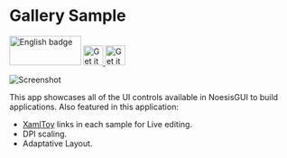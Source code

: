 # Gallery Sample

<a href='//www.microsoft.com/store/apps/9n6dmfzxw6sx?cid=storebadge&ocid=badge'><img height="35" src='https://developer.microsoft.com/en-us/store/badges/images/English_get-it-from-MS.png' alt='English badge' style='width: 127px; height: 52px;'/></a>
<a href="https://apps.apple.com/us/app/noesisgui-controls-gallery/id1513066996?mt=8"><img height="35" alt='Get it on Google Play' src='https://linkmaker.itunes.apple.com/en-us/badge-lrg.svg?releaseDate=2020-05-15&kind=iossoftware&bubble=ios_apps'/>
</a>
<a href='https://play.google.com/store/apps/details?id=com.noesis.Samples.Gallery&pcampaignid=pcampaignidMKT-Other-global-all-co-prtnr-py-PartBadge-Mar2515-1'><img height="35" alt='Get it on Google Play' src='https://lh3.googleusercontent.com/qF9r3ZjtgG-qyHdmjecArtKiulz1gmwL_xl9R3_fzk6igSeoN0wYbJSKEX5d_fxJRwYZJpHbqcLB3i9atl-9dOfUl9an7U43TfZ9PtQ=s0'/></a>

![Screenshot](https://raw.githubusercontent.com/Noesis/Noesis.github.io/master/NoesisGUI/Samples/Gallery/Screenshot.png)

This app showcases all of the UI controls available in NoesisGUI to build applications. Also featured in this application:
* [XamlToy](https://xamltoy.noesisengine.com) links in each sample for Live editing.
* DPI scaling.
* Adaptative Layout.
